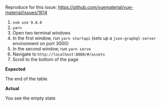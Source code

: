 Reproduce for this issue: https://github.com/vuematerial/vue-material/issues/1614

1. `nvm use 9.8.0`
1. `yarn`
1. Open two terminal windows
1. In the first window, run `yarn startapi` (sets up a `json-graphql-server` environment on port 3000)
1. In the second window, run `yarn serve`
1. Navigate to `http://localhost:8080/#/assets`
1. Scroll to the bottom of the page

**Expected**

The end of the table.

**Actual**

You see the empty state